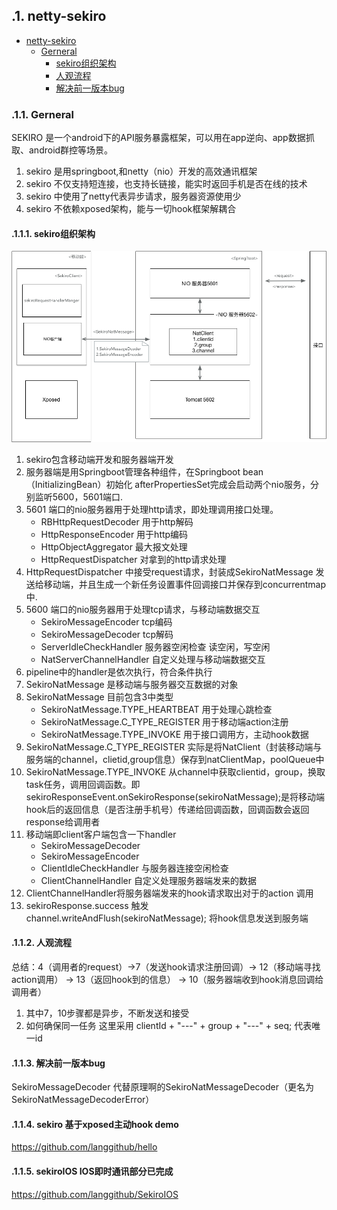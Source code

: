 ## .1. netty-sekiro
<!-- TOC -->

- [netty-sekiro](#netty-sekiro)
    - [Gerneral](#gerneral)
        - [sekiro组织架构](#sekiro组织架构)
        - [人观流程](#人观流程)
        - [解决前一版本bug](#解决前一版本bug)

<!-- /TOC -->

### .1.1. Gerneral
SEKIRO 是一个android下的API服务暴露框架，可以用在app逆向、app数据抓取、android群控等场景。
1. sekiro 是用springboot,和netty（nio）开发的高效通讯框架
2. sekiro 不仅支持短连接，也支持长链接，能实时返回手机是否在线的技术
3. sekiro 中使用了netty代表异步请求，服务器资源使用少
4. sekiro 不依赖xposed架构，能与一切hook框架解耦合

#### .1.1.1. sekiro组织架构
![sekiro组织架构](/Sekiro%E6%9E%B6%E6%9E%84.png)

1. sekiro包含移动端开发和服务器端开发
2. 服务器端是用Springboot管理各种组件，在Springboot bean（InitializingBean）初始化 afterPropertiesSet完成会启动两个nio服务，分别监听5600，5601端口.
3. 5601 端口的nio服务器用于处理http请求，即处理调用接口处理。
    * RBHttpRequestDecoder 用于http解码
    * HttpResponseEncoder 用于http编码
    * HttpObjectAggregator 最大报文处理
    * HttpRequestDispatcher 对拿到的http请求处理
4. HttpRequestDispatcher 中接受request请求，封装成SekiroNatMessage 发送给移动端，并且生成一个新任务设置事件回调接口并保存到concurrentmap中.
5. 5600 端口的nio服务器用于处理tcp请求，与移动端数据交互
    * SekiroMessageEncoder tcp编码
    * SekiroMessageDecoder tcp解码
    * ServerIdleCheckHandler 服务器空闲检查 读空闲，写空闲
    * NatServerChannelHandler 自定义处理与移动端数据交互
6. pipeline中的handler是依次执行，符合条件执行
7. SekiroNatMessage 是移动端与服务器交互数据的对象
8. SekiroNatMessage 目前包含3中类型
    * SekiroNatMessage.TYPE_HEARTBEAT 用于处理心跳检查
    * SekiroNatMessage.C_TYPE_REGISTER 用于移动端action注册
    * SekiroNatMessage.TYPE_INVOKE 用于接口调用方，主动hook数据
9. SekiroNatMessage.C_TYPE_REGISTER 实际是将NatClient（封装移动端与服务端的channel，clietid,group信息）保存到natClientMap，poolQueue中
10. SekiroNatMessage.TYPE_INVOKE 从channel中获取clientid，group，换取task任务，调用回调函数。即sekiroResponseEvent.onSekiroResponse(sekiroNatMessage);是将移动端hook后的返回信息（是否注册手机号）传递给回调函数，回调函数会返回response给调用者
11. 移动端即client客户端包含一下handler
    * SekiroMessageDecoder
    * SekiroMessageEncoder
    * ClientIdleCheckHandler 与服务器连接空闲检查
    * ClientChannelHandler 自定义处理服务器端发来的数据
12. ClientChannelHandler将服务器端发来的hook请求取出对于的action 调用
13. sekiroResponse.success  触发channel.writeAndFlush(sekiroNatMessage); 将hook信息发送到服务端

#### .1.1.2. 人观流程
总结：4（调用者的request）->7（发送hook请求注册回调）-> 12（移动端寻找action调用） -> 13（返回hook到的信息） -> 10（服务器端收到hook消息回调给调用者）
1. 其中7，10步骤都是异步，不断发送和接受
2. 如何确保同一任务 这里采用 clientId + "---" + group + "---" + seq; 代表唯一id

#### .1.1.3. 解决前一版本bug
SekiroMessageDecoder 代替原理啊的SekiroNatMessageDecoder（更名为SekiroNatMessageDecoderError）

#### .1.1.4. sekiro 基于xposed主动hook demo
https://github.com/langgithub/hello
#### .1.1.5. sekiroIOS IOS即时通讯部分已完成
https://github.com/langgithub/SekiroIOS
